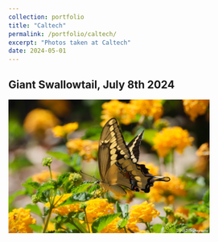 ```yaml
---
collection: portfolio
title: "Caltech"
permalink: /portfolio/caltech/
excerpt: "Photos taken at Caltech"
date: 2024-05-01
---
```




Giant Swallowtail, July 8th 2024
------
<img src="/images/swallowtail.JPG" alt="Giant Swallow Tail" style="width: 400px; height: auto;">








